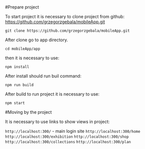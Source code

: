 #Prepare project

To start project it is necessary to clone project from github: https://github.com/grzegorzgebala/mobileApp.git

`git clone https://github.com/grzegorzgebala/mobileApp.git`

After clone go to app directory.

`cd mobileApp/app`

then it is necessary to use: 

`npm install`

After install should run buil command:

`npm run build`

After build to run project it is necessary to use:

`npm start`

#Moving by the project

It is necessary to use links to show views in project:

`http://localhost:300/` - main login site
`http://localhost:300/home`
`http://localhost:300/exhibition`
`http://localhost:300/shop`
`http://localhost:300/collections`
`http://localhost:300/plan`